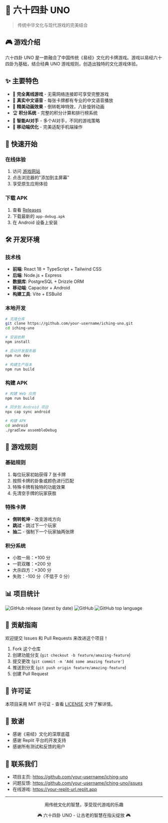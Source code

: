# 📱 六十四卦 UNO

> 传统中华文化与现代游戏的完美结合

## 🎮 游戏介绍

六十四卦 UNO 是一款融合了中国传统《易经》文化的卡牌游戏。游戏以易经六十四卦为基础，结合经典 UNO 游戏规则，创造出独特的文化游戏体验。

## ✨ 主要特色

- 🎯 **完全离线游戏** - 无需网络连接即可享受完整游戏
- 🎵 **真实中文语音** - 每张卡牌都有专业的中文语音播放
- 🎨 **精美动画效果** - 倒转乾坤特效，八卦旋转动画
- 🏆 **积分系统** - 完整的积分计算和排行榜系统
- 🤖 **智能AI对手** - 多个AI对手，不同的游戏策略
- 📱 **移动端优化** - 完美适配手机端操作

## 🚀 快速开始

### 在线体验
1. 访问 [游戏网站](https://your-replit-url.replit.app)
2. 点击浏览器的"添加到主屏幕"
3. 享受原生应用体验

### 下载 APK
1. 查看 [Releases](https://github.com/your-username/iching-uno/releases)
2. 下载最新的 `app-debug.apk`
3. 在 Android 设备上安装

## 🛠️ 开发环境

### 技术栈
- **前端**: React 18 + TypeScript + Tailwind CSS
- **后端**: Node.js + Express
- **数据库**: PostgreSQL + Drizzle ORM
- **移动端**: Capacitor + Android
- **构建工具**: Vite + ESBuild

### 本地开发
```bash
# 克隆仓库
git clone https://github.com/your-username/iching-uno.git
cd iching-uno

# 安装依赖
npm install

# 启动开发服务器
npm run dev

# 构建生产版本
npm run build
```

### 构建 APK
```bash
# 构建 Web 应用
npm run build

# 同步到 Android 项目
npx cap sync android

# 构建 APK
cd android
./gradlew assembleDebug
```

## 🎯 游戏规则

### 基础规则
1. 每位玩家初始获得 7 张卡牌
2. 按照卡牌的卦象或颜色进行匹配
3. 特殊卡牌有独特的功能效果
4. 先清空手牌的玩家获胜

### 特殊卡牌
- **倒转乾坤** - 改变游戏方向
- **跳过** - 跳过下一个玩家
- **抽二** - 强制下一个玩家抽两张牌

### 积分系统
- 小胜一局：+100 分
- 一箭双雕：+200 分
- 大杀四方：+300 分
- 失败：-100 分（不低于 0 分）

## 📊 项目统计

![GitHub release (latest by date)](https://img.shields.io/github/v/release/your-username/iching-uno)
![GitHub](https://img.shields.io/github/license/your-username/iching-uno)
![GitHub top language](https://img.shields.io/github/languages/top/your-username/iching-uno)

## 🤝 贡献指南

欢迎提交 Issues 和 Pull Requests 来改进这个项目！

1. Fork 这个仓库
2. 创建功能分支 (`git checkout -b feature/amazing-feature`)
3. 提交更改 (`git commit -m 'Add some amazing feature'`)
4. 推送到分支 (`git push origin feature/amazing-feature`)
5. 创建 Pull Request

## 📜 许可证

本项目采用 MIT 许可证 - 查看 [LICENSE](LICENSE) 文件了解详情。

## 🙏 致谢

- 感谢《易经》文化的深厚底蕴
- 感谢 Replit 平台的开发支持
- 感谢所有测试和反馈的用户

## 📱 联系我们

- 项目主页: https://github.com/your-username/iching-uno
- 问题反馈: https://github.com/your-username/iching-uno/issues
- 在线游戏: https://your-replit-url.replit.app

---

<div align="center">
  <p>用传统文化的智慧，享受现代游戏的乐趣</p>
  <p>🎮 六十四卦 UNO - 让古老的智慧在指尖绽放 🎮</p>
</div>
<!-- 触发构建 -->
